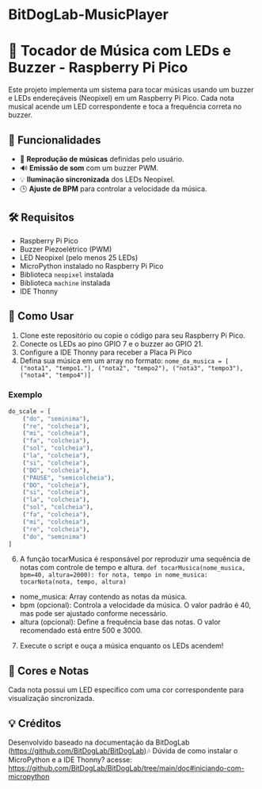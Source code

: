 # BitDogLab-MusicPlayer

# 🎵 Tocador de Música com LEDs e Buzzer - Raspberry Pi Pico

Este projeto implementa um sistema para tocar músicas usando um buzzer e LEDs endereçáveis (Neopixel) em um Raspberry Pi Pico. Cada nota musical acende um LED correspondente e toca a frequência correta no buzzer.

## 🚀 Funcionalidades
- 🎼 **Reprodução de músicas** definidas pelo usuário.
- 🔊 **Emissão de som** com um buzzer PWM.
- 💡 **Iluminação sincronizada** dos LEDs Neopixel.
- 🕒 **Ajuste de BPM** para controlar a velocidade da música.

## 🛠️ Requisitos
- Raspberry Pi Pico
- Buzzer Piezoelétrico (PWM)
- LED Neopixel (pelo menos 25 LEDs)
- MicroPython instalado no Raspberry Pi Pico
- Biblioteca `neopixel` instalada
- Biblioteca `machine` instalada
- IDE Thonny

## 📝 Como Usar
1. Clone este repositório ou copie o código para seu Raspberry Pi Pico.
2. Conecte os LEDs ao pino GPIO 7 e o buzzer ao GPIO 21.
3. Configure a IDE Thonny para receber a Placa Pi Pico
4. Defina sua música em um array no formato:
   `nome_da_musica = [
    ("nota1", "tempo1."),
    ("nota2", "tempo2"),
    ("nota3", "tempo3"),
    ("nota4", "tempo4")]`
### Exemplo
```python
do_scale = [
    ("do", "seminima"),
    ("re", "colcheia"),
    ("mi", "colcheia"),
    ("fa", "colcheia"),
    ("sol", "colcheia"),
    ("la", "colcheia"),
    ("si", "colcheia"),
    ("DO", "colcheia"),
    ("PAUSE", "semicolcheia"),
    ("DO", "colcheia"),
    ("si", "colcheia"),
    ("la", "colcheia"),
    ("sol", "colcheia"),
    ("fa", "colcheia"),
    ("mi", "colcheia"),
    ("re", "colcheia"),
    ("do", "seminima")
]
```
6. A função tocarMusica é responsável por reproduzir uma sequência de notas com controle de tempo e altura. 
`def tocarMusica(nome_musica, bpm=40, altura=2000):
  for nota, tempo in nome_musica:
    tocarNota(nota, tempo, altura)`
- nome_musica: Array contendo as notas da música.
- bpm (opcional): Controla a velocidade da música. O valor padrão é 40, mas pode ser ajustado conforme necessário.
- altura (opcional): Define a frequência base das notas. O valor recomendado está entre 500 e 3000.
   
7. Execute o script e ouça a música enquanto os LEDs acendem!

## 🎨 Cores e Notas
Cada nota possui um LED específico com uma cor correspondente para visualização sincronizada.

## 💡 Créditos
Desenvolvido baseado na documentação da BitDogLab (https://github.com/BitDogLab/BitDogLab)🎶
Dúvida de como instalar o MicroPython e a IDE Thonny? acesse:
https://github.com/BitDogLab/BitDogLab/tree/main/doc#iniciando-com-micropython
